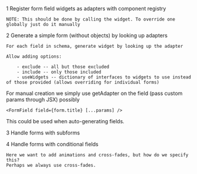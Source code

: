 1 Register form field widgets as adapters with component registry
    
    NOTE: This should be done by calling the widget. To override one globally just do it manually
    
2 Generate a simple form (without objects) by looking up adapters

    For each field in schema, generate widget by looking up the adapter
    
    Allow adding options:
    
        - exclude -- all but those excluded
        - include -- only those included
        - useWidgets -- dictionary of interfaces to widgets to use instead of those provided (allows overriding for individual forms)
        
  For manual creation we simply use getAdapter on the field (pass custom params through JSX) possibly

    <FormField field={form.title} [...params] />

  This could be used when auto-generating fields.

3 Handle forms with subforms

4 Handle forms with conditional fields

    Here we want to add animations and cross-fades, but how do we specify this? 
    Perhaps we always use cross-fades.

